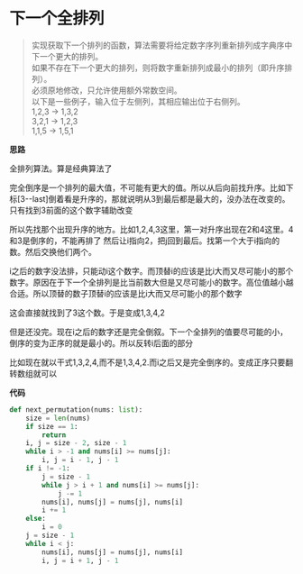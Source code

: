 # 下一个全排列

> 实现获取下一个排列的函数，算法需要将给定数字序列重新排列成字典序中下一个更大的排列。  
> 如果不存在下一个更大的排列，则将数字重新排列成最小的排列（即升序排列）。  
> 必须原地修改，只允许使用额外常数空间。  
> 以下是一些例子，输入位于左侧列，其相应输出位于右侧列。  
> 1,2,3 → 1,3,2  
> 3,2,1 → 1,2,3  
> 1,1,5 → 1,5,1

**思路**

全排列算法。算是经典算法了

完全倒序是一个排列的最大值，不可能有更大的值。所以从后向前找升序。比如下标[3--last]倒着看是升序的，那就说明从3到最后都是最大的，没办法在改变的。只有找到3前面的这个数字辅助改变  

所以先找那个出现升序的地方。比如1,2,4,3这里，第一对升序出现在2和4这里。4和3是倒序的，不能再排了
然后让i指向2，把j回到最后。找第一个大于i指向的数。然后交换他们两个。

i之后的数字没法排，只能动i这个数字。而顶替i的应该是比i大而又尽可能小的那个数字。原因在于下一个全排列是比当前数大但是又尽可能小的数字。高位值越小越合适。所以顶替的数子顶替i的应该是比i大而又尽可能小的那个数字

这会直接就找到了3这个数。于是变成1,3,4,2

但是还没完。现在i之后的数字还是完全倒叙。下一个全排列的值要尽可能的小，倒序的变为正序的就是最小的。所以反转i后面的部分

比如现在就以干式1,3,2,4,而不是1,3,4,2.而i之后又是完全倒序的。变成正序只要翻转数组就可以

**代码**

```python
def next_permutation(nums: list):
    size = len(nums)
    if size == 1:
        return
    i, j = size - 2, size - 1
    while i > -1 and nums[i] >= nums[j]:
        i, j = i - 1, j - 1
    if i != -1:
        j = size - 1
        while j > i + 1 and nums[i] >= nums[j]:
            j -= 1
        nums[i], nums[j] = nums[j], nums[i]
        i += 1
    else:
        i = 0
    j = size - 1
    while i < j:
        nums[i], nums[j] = nums[j], nums[i]
        i, j = i + 1, j - 1
```